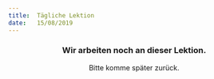 ```yaml
---
title:  Tägliche Lektion
date:   15/08/2019
---
```


### <center>Wir arbeiten noch an dieser Lektion.</center>
<center>Bitte komme später zurück.</center>